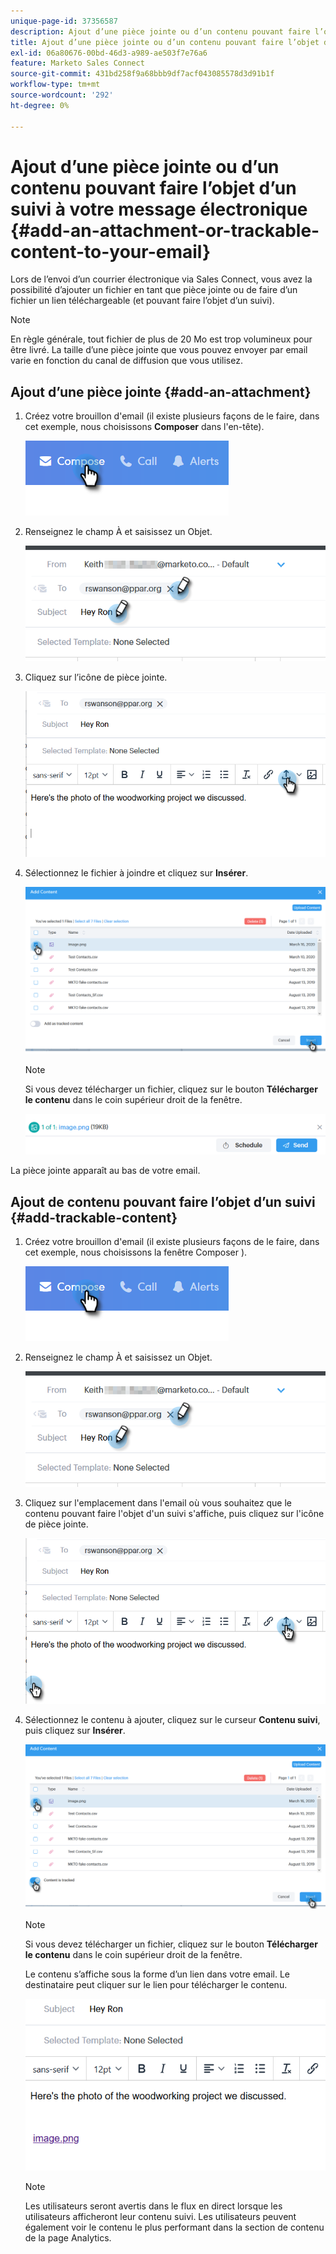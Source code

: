```yaml
---
unique-page-id: 37356587
description: Ajout d’une pièce jointe ou d’un contenu pouvant faire l’objet d’un suivi à votre message électronique - Documents Marketo - Documentation du produit
title: Ajout d’une pièce jointe ou d’un contenu pouvant faire l’objet d’un suivi à votre message électronique
exl-id: 06a80676-00bd-46d3-a989-ae503f7e76a6
feature: Marketo Sales Connect
source-git-commit: 431bd258f9a68bbb9df7acf043085578d3d91b1f
workflow-type: tm+mt
source-wordcount: '292'
ht-degree: 0%

---
```


# Ajout d’une pièce jointe ou d’un contenu pouvant faire l’objet d’un suivi à votre message électronique {#add-an-attachment-or-trackable-content-to-your-email}

Lors de l’envoi d’un courrier électronique via Sales Connect, vous avez la possibilité d’ajouter un fichier en tant que pièce jointe ou de faire d’un fichier un lien téléchargeable (et pouvant faire l’objet d’un suivi).

>[!NOTE]
>
>En règle générale, tout fichier de plus de 20 Mo est trop volumineux pour être livré. La taille d’une pièce jointe que vous pouvez envoyer par email varie en fonction du canal de diffusion que vous utilisez.

## Ajout d’une pièce jointe {#add-an-attachment}

1. Créez votre brouillon d&#39;email (il existe plusieurs façons de le faire, dans cet exemple, nous choisissons **Composer** dans l&#39;en-tête).

   ![](assets/one-4.png)

1. Renseignez le champ À et saisissez un Objet.

   ![](assets/attach-two.png)

1. Cliquez sur l’icône de pièce jointe.

   ![](assets/attach-three.png)

1. Sélectionnez le fichier à joindre et cliquez sur **Insérer**.

   ![](assets/attach-four.png)

   >[!NOTE]
   >
   >Si vous devez télécharger un fichier, cliquez sur le bouton **Télécharger le contenu** dans le coin supérieur droit de la fenêtre.

   ![](assets/attach-five.png)

La pièce jointe apparaît au bas de votre email.

## Ajout de contenu pouvant faire l’objet d’un suivi {#add-trackable-content}

1. Créez votre brouillon d&#39;email (il existe plusieurs façons de le faire, dans cet exemple, nous choisissons la fenêtre Composer ).

   ![](assets/one-4.png)

1. Renseignez le champ À et saisissez un Objet.

   ![](assets/two-4.png)

1. Cliquez sur l&#39;emplacement dans l&#39;email où vous souhaitez que le contenu pouvant faire l&#39;objet d&#39;un suivi s&#39;affiche, puis cliquez sur l&#39;icône de pièce jointe.

   ![](assets/three-4.png)

1. Sélectionnez le contenu à ajouter, cliquez sur le curseur **Contenu suivi**, puis cliquez sur **Insérer**.

   ![](assets/four-4.png)

   >[!NOTE]
   >
   >Si vous devez télécharger un fichier, cliquez sur le bouton **Télécharger le contenu** dans le coin supérieur droit de la fenêtre.

   Le contenu s’affiche sous la forme d’un lien dans votre email. Le destinataire peut cliquer sur le lien pour télécharger le contenu.

   ![](assets/five-2.png)

   >[!NOTE]
   >
   >Les utilisateurs seront avertis dans le flux en direct lorsque les utilisateurs afficheront leur contenu suivi. Les utilisateurs peuvent également voir le contenu le plus performant dans la section de contenu de la page Analytics.
